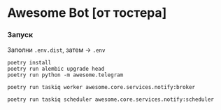 Awesome Bot [от тостера]
===

### Запуск

Заполни `.env.dist`, затем -> `.env`

```shell
poetry install
poetry run alembic upgrade head
poetry run python -m awesome.telegram
```
```shell
poetry run taskiq worker awesome.core.services.notify:broker
```
```shell
poetry run taskiq scheduler awesome.core.services.notify:scheduler
```
